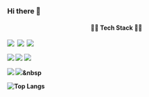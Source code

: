 ### Hi there 👋

<!--
**sunwoo1210/sunwoo1210** is a ✨ _special_ ✨ repository because its `README.md` (this file) appears on your GitHub profile.

Here are some ideas to get you started:

- 🔭 I’m currently working on ...
- 🌱 I’m currently learning ...
- 👯 I’m looking to collaborate on ...
- 🤔 I’m looking for help with ...
- 💬 Ask me about ...
- 📫 How to reach me: ...
- 😄 Pronouns: ...
- ⚡ Fun fact: ...
-->

<h4 align="center"> 👩‍💻 Tech Stack 👩‍💻 <h4>
  
<p align=<"center">
  <img src="https://img.shields.io/badge/python-3776AB?style=for-the-badge&logo=python&logoColor=white"/></a>&nbsp
  <img src="https://img.shields.io/badge/c++-00599C?style=for-the-badge&logo=c%2B%2B&logoColor=white"/></a>&nbsp 
  <img src="https://img.shields.io/badge/java-007396?style=for-the-badge&logo=java&logoColor=white"/></a>&nbsp <br>
  
  <img src="https://img.shields.io/badge/html5-E34F26?style=for-the-badge&logo=html5&logoColor=white"/></a>
  <img src="https://img.shields.io/badge/css-1572B6?style=for-the-badge&logo=css3&logoColor=white"/></a>
  <img src="https://img.shields.io/badge/javascript-F7DF1E?style=for-the-badge&logo=javascript&logoColor=black"/></a> <br>
  
  <img src="https://img.shields.io/badge/mysql-4479A1?style=for-the-badge&logo=mysql&logoColor=white"/></a>
  <img src="https://img.shields.io/badge/linux-FCC624?style=for-the-badge&logo=linux&logoColor=black"/></a>&nbsp <br>


![Top Langs](https://github-readme-stats.vercel.app/api/top-langs/?username=sunwoo1210&layout=&theme=dark)
